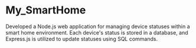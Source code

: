 # My_SmartHome

Developed a Node.js web application for managing device statuses within a smart home environment. Each device's status is stored in a database, and Express.js is utilized to update statuses using SQL commands.
